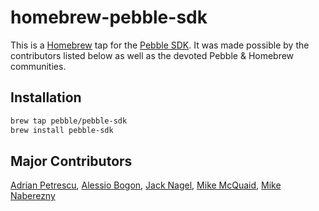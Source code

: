 # homebrew-pebble-sdk

This is a [Homebrew](https://github.com/Homebrew/homebrew) tap for the [Pebble SDK](https://developer.getpebble.com/sdk).
It was made possible by the contributors listed below as well as the devoted Pebble & Homebrew communities.

## Installation

```sh
brew tap pebble/pebble-sdk
brew install pebble-sdk
```

## Major Contributors
[Adrian Petrescu](https://github.com/apetresc),
[Alessio Bogon](https://github.com/youtux),
[Jack Nagel](https://github.com/jacknagel),
[Mike McQuaid](https://github.com/mikemcquaid),
[Mike Naberezny](https://github.com/mnaberez)
